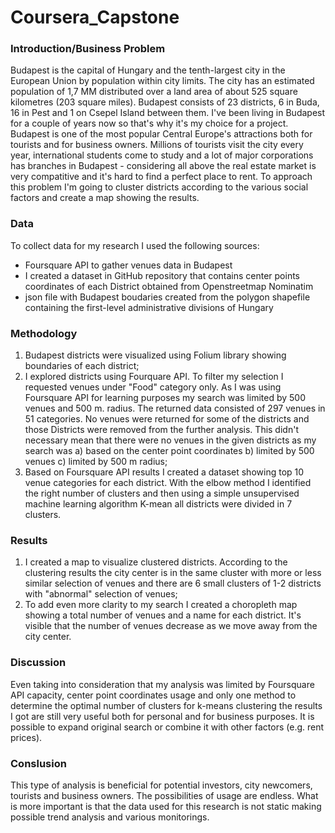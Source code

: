# Coursera_Capstone
### Introduction/Business Problem 
Budapest is the capital of Hungary and the tenth-largest city in the European Union by population within city limits. The city has an estimated population of 1,7 MM distributed over a land area of about 525 square kilometres (203 square miles). Budapest consists of 23 districts, 6 in Buda, 16 in Pest and 1 on Csepel Island between them. I've been living in Budapest for a couple of years now so that's why it's my choice for a project. Budapest is one of the most popular Central Europe's attractions both for tourists and for business owners. Millions of tourists visit the city every year, international students come to study and a lot of major corporations has branches in Budapest - considering all above the real estate market is very compatitive and it's hard to find a perfect place to rent. To approach this problem I'm going to cluster districts according to the various social factors and create a map showing the results.
### Data
To collect data for my research I used the following sources:
- Foursquare API to gather venues data in Budapest
- I created a dataset in GitHub repository that contains center points coordinates of each District obtained from Openstreetmap Nominatim
- json file with Budapest boudaries created from the polygon shapefile containing the first-level administrative divisions of Hungary
### Methodology 
1) Budapest districts were visualized using Folium library showing boundaries of each district;
2) I explored districts using Fourquare API. To filter my selection I requested venues under "Food" category only. As I was using Foursquare API for learning purposes my search was limited by 500 venues and 500 m. radius. The returned data consisted of 297 venues in 51 categories. No venues were returned for some of the districts and those Districts were removed from the further analysis. This didn't necessary mean that there were no venues in the given districts as my search was a) based on the center point coordinates b) limited by 500 venues c) limited by 500 m radius;
3) Based on Foursquare API results I created a dataset showing top 10 venue categories for each district. With the elbow method I identified the right number of clusters and then using a simple unsupervised machine learning algorithm K-mean all districts were divided in 7 clusters.
### Results
1) I created a map to visualize clustered districts. According to the clustering results the city center is in the same cluster with more or less similar selection of venues and there are 6 small clusters of 1-2 districts with "abnormal" selection of venues;
2) To add even more clarity to my search I created a choropleth map showing a total number of venues and a name for each district. It's visible that the number of venues decrease as we move away from the city center. 
### Discussion
Even taking into consideration that my analysis was limited by Foursquare API capacity, center point coordinates usage and only one method to determine the optimal number of clusters for k-means clustering the results I got are still very useful both for personal and for business purposes. It is possible to expand original search or combine it with other factors (e.g. rent prices).
### Conslusion
This type of analysis is beneficial for potential investors, city newcomers, tourists and business owners. The possibilities of usage are endless. What is more important is that the data used for this research is not static making possible trend analysis and various monitorings.
